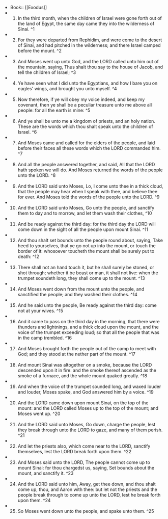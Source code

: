 - Book:: [[Exodus]]
- 1. In the third month, when the children of Israel were gone forth out of the land of Egypt, the same day came they into the wilderness of Sinai. ^1
- 2. For they were departed from Rephidim, and were come to the desert of Sinai, and had pitched in the wilderness; and there Israel camped before the mount. ^2
- 3. And Moses went up unto God, and the LORD called unto him out of the mountain, saying, Thus shalt thou say to the house of Jacob, and tell the children of Israel; ^3
- 4. Ye have seen what I did unto the Egyptians, and how I bare you on eagles' wings, and brought you unto myself. ^4
- 5. Now therefore, if ye will obey my voice indeed, and keep my covenant, then ye shall be a peculiar treasure unto me above all people: for all the earth is mine: ^5
- 6. And ye shall be unto me a kingdom of priests, and an holy nation. These are the words which thou shalt speak unto the children of Israel. ^6
- 7. And Moses came and called for the elders of the people, and laid before their faces all these words which the LORD commanded him. ^7
- 8. And all the people answered together, and said, All that the LORD hath spoken we will do. And Moses returned the words of the people unto the LORD. ^8
- 9. And the LORD said unto Moses, Lo, I come unto thee in a thick cloud, that the people may hear when I speak with thee, and believe thee for ever. And Moses told the words of the people unto the LORD. ^9
- 10. And the LORD said unto Moses, Go unto the people, and sanctify them to day and to morrow, and let them wash their clothes, ^10
- 11. And be ready against the third day: for the third day the LORD will come down in the sight of all the people upon mount Sinai. ^11
- 12. And thou shalt set bounds unto the people round about, saying, Take heed to yourselves, that ye go not up into the mount, or touch the border of it: whosoever toucheth the mount shall be surely put to death: ^12
- 13. There shall not an hand touch it, but he shall surely be stoned, or shot through; whether it be beast or man, it shall not live: when the trumpet soundeth long, they shall come up to the mount. ^13
- 14. And Moses went down from the mount unto the people, and sanctified the people; and they washed their clothes. ^14
- 15. And he said unto the people, Be ready against the third day: come not at your wives. ^15
- 16. And it came to pass on the third day in the morning, that there were thunders and lightnings, and a thick cloud upon the mount, and the voice of the trumpet exceeding loud; so that all the people that was in the camp trembled. ^16
- 17. And Moses brought forth the people out of the camp to meet with God; and they stood at the nether part of the mount. ^17
- 18. And mount Sinai was altogether on a smoke, because the LORD descended upon it in fire: and the smoke thereof ascended as the smoke of a furnace, and the whole mount quaked greatly. ^18
- 19. And when the voice of the trumpet sounded long, and waxed louder and louder, Moses spake, and God answered him by a voice. ^19
- 20. And the LORD came down upon mount Sinai, on the top of the mount: and the LORD called Moses up to the top of the mount; and Moses went up. ^20
- 21. And the LORD said unto Moses, Go down, charge the people, lest they break through unto the LORD to gaze, and many of them perish. ^21
- 22. And let the priests also, which come near to the LORD, sanctify themselves, lest the LORD break forth upon them. ^22
- 23. And Moses said unto the LORD, The people cannot come up to mount Sinai: for thou chargedst us, saying, Set bounds about the mount, and sanctify it. ^23
- 24. And the LORD said unto him, Away, get thee down, and thou shalt come up, thou, and Aaron with thee: but let not the priests and the people break through to come up unto the LORD, lest he break forth upon them. ^24
- 25. So Moses went down unto the people, and spake unto them. ^25
